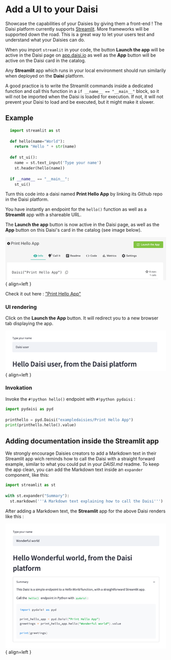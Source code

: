 
# Add a UI to your Daisi

Showcase the capabilities of your Daisies by giving them a front-end !
The Daisi platform currently supports [Streamlit](https://docs.streamlit.io).
More frameworks will be supported down the road.
This is a great way to let your users test and understand what your Daisies can do.  

When you import ``streamlit`` in your code, the
button **Launch the app** will be active in the Daisi page on [app.daisi.io](app.daisi.io) as well as
the **App** button will be active on the Daisi card in the catalog.

Any **Streamlit** app which runs in your local environment should run similarily when deployed on the **Daisi** platform.  

A good practice is to write the Streamlit commands inside a dedicated function and call this function in a
``if __name__ == "__main__"`` block, so it will not be imported when the Daisi is loaded for execution. If not, it will not prevent
your Daisi to load and be executed, but it might make it slower.

## Example

```python
  import streamlit as st

  def hello(name="World"):
    return "Hello " + str(name)
  
  def st_ui():
    name = st.text_input('Type your name')
    st.header(hello(name))
  
  if __name__ == "__main__":
    st_ui()
```

Turn this code into a daisi named **Print Hello App** by linking its Github repo in the Daisi platform.  

You have instantly an endpoint for the ``hello()`` function as well as a **Streamlit** app with a shareable URL.  

The **Launch the app** button is now active in the Daisi page, as well as the **App**
button on this Daisi's card in the catalog (see image below).

![Streamlit Front End for the "Print Hello" Daisi](assets/hello_app_launch.png){ align=left }

Check it out here : ["Print Hello App"](https://app.daisi.io/daisies/46c4198a-9def-43c4-af9a-38d4659be737/how-to-use)

### UI rendering

Click on the **Launch the App** button. It will redirect you to a new browser tab displaying the app.

![Streamlit Front End for the "Print Hello" Daisi](assets/hello_app_nosummary.png){ align=left }

### Invokation

Invoke the `#!python hello()` endpoint with `#!python pydaisi` :

```python
import pydaisi as pyd

printhello = pyd.Daisi("exampledaisies/Print Hello App")
print(printhello.hello().value)
```

## Adding documentation inside the Streamlit app

We strongly encourage Daisies creators to add a Markdown text in their Streamlit app wich reminds
how to call the Daisi with a straight forward example, similar to what you could put in your *DAISI.md* readme. 
To keep the app clean, you can add the Markdown text inside an `expander` component, like this:

```python
import streamlit as st

with st.expander("Summary"):
  st.markdown('''A Markdown text explaining how to call the Daisi''')
```

After adding a Markdown text, the **Streamlit** app for the above Daisi renders like this :

![Streamlit Front End for the "Print Hello" Daisi](assets/hello_app.png){ align=left }